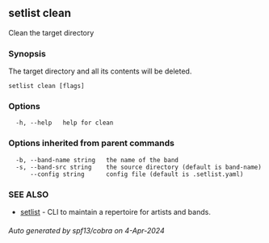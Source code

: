 ## setlist clean

Clean the target directory

### Synopsis

The target directory and all its contents will be deleted.


```
setlist clean [flags]
```

### Options

```
  -h, --help   help for clean
```

### Options inherited from parent commands

```
  -b, --band-name string   the name of the band
  -s, --band-src string    the source directory (default is band-name)
      --config string      config file (default is .setlist.yaml)
```

### SEE ALSO

* [setlist](setlist.md)	 - CLI to maintain a repertoire for artists and bands.

###### Auto generated by spf13/cobra on 4-Apr-2024
